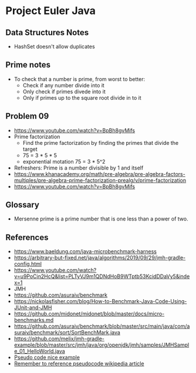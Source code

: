 # Project Euler Java

## Data Structures Notes
- HashSet doesn't allow duplicates

## Prime notes
- To check that a number is prime, from worst to better:
  - Check if any number divide into it
  - Only check if primes divede into it
  - Only if primes up to the square root divide in to it

## Problem 09
- https://www.youtube.com/watch?v=BpBh8gvMifs
- Prime factorization
  - Find the prime factorization by finding the primes that divide the target
  - 75 = 3 * 5 * 5
  - exponential motation 75 = 3 * 5^2
- Refreshers: Prime is a number divisible by 1 and itself
- https://www.khanacademy.org/math/pre-algebra/pre-algebra-factors-multiples/pre-algebra-prime-factorization-prealg/v/prime-factorization
- https://www.youtube.com/watch?v=BpBh8gvMifs

## Glossary

- Mersenne prime is a prime number that is one less than a power of two.

## References

- https://www.baeldung.com/java-microbenchmark-harness
- https://arbitrary-but-fixed.net/java/algorithms/2019/09/29/jmh-gradle-config.html
- https://www.youtube.com/watch?v=u9PoCin2HcQ&list=PLTyVJ9m1QDNdHoB9WTptb53KcidDDaVy5&index=1
- JMH
 - https://github.com/asuraiv/benchmark
  - https://nickolasfisher.com/blog/How-to-Benchmark-Java-Code-Using-JUnit-and-JMH
  - https://github.com/midonet/midonet/blob/master/docs/micro-benchmarks.md
  - https://github.com/asuraiv/benchmark/blob/master/src/main/java/com/asuraiv/benchmark/sort/SortBenchMark.java
  - https://github.com/melix/jmh-gradle-example/blob/master/src/jmh/java/org/openjdk/jmh/samples/JMHSample_01_HelloWorld.java
- [Pseudo code nice example](https://tex.stackexchange.com/questions/204592/how-to-format-a-pseudocode-algorithm)
- [Remember to reference pseudocode wikipedia article](https://en.wikipedia.org/wiki/Pseudocode)
